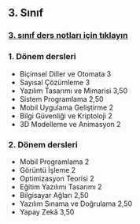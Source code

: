 ## 3. Sınıf
### [3. sınıf ders notları için tıklayın](https://drive.google.com/drive/folders/1ulGFiAq1KWu2x7RERYH0l9007GRTGZUR?usp=sharing)

### 1. Dönem dersleri 
* Biçimsel Diller ve Otomata	3	
* Sayısal Çözümleme	3	
* Yazılım Tasarımı ve Mimarisi	3,50
* Sistem Programlama	2,50	
* Mobil Uygulama Geliştirme	2	
* Bilgi Güvenliği ve Kriptoloji	2	
* 3D Modelleme ve Animasyon	2

### 2. Dönem dersleri
* Mobil Programlama	2	
* Görüntü İşleme	2	
* Optimizasyon Teorisi	2	
* Eğitim Yazılımı Tasarımı	2	
* Bilgisayar Ağları	2,50	
* Yazılım Sınama ve Doğrulama	2,50	
* Yapay Zekâ	3,50
